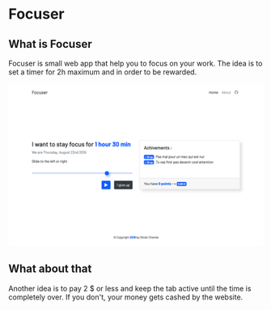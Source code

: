 # Focuser

## What is Focuser

Focuser is small web app that help you to focus on your work. The idea is to set a timer for 2h maximum and in order to be rewarded.

![Focuser Banner](/public/banner.png)

## What about that

Another idea is to pay 2 $ or less and keep the tab active until the time is completely over. If you don't, your money gets cashed by the website.
